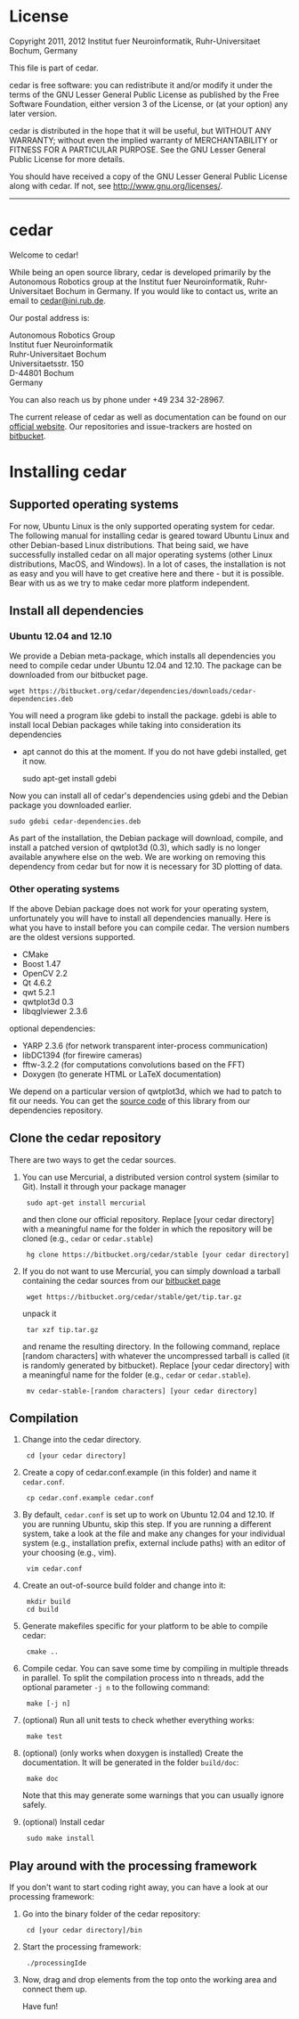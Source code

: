 # License

Copyright 2011, 2012 Institut fuer Neuroinformatik, Ruhr-Universitaet Bochum,
Germany
 
This file is part of cedar.

cedar is free software: you can redistribute it and/or modify it under the
terms of the GNU Lesser General Public License as published by the Free
Software Foundation, either version 3 of the License, or (at your option) any
later version.

cedar is distributed in the hope that it will be useful, but WITHOUT ANY
WARRANTY; without even the implied warranty of MERCHANTABILITY or FITNESS FOR A
PARTICULAR PURPOSE. See the GNU Lesser General Public License for more details.

You should have received a copy of the GNU Lesser General Public License along
with cedar. If not, see <http://www.gnu.org/licenses/>.

---

# cedar

Welcome to cedar!

While being an open source library, cedar is developed primarily by the
Autonomous Robotics group at the Institut fuer Neuroinformatik,
Ruhr-Universitaet Bochum in Germany. If you would like to contact us, write an
email to cedar@ini.rub.de.

Our postal address is:

Autonomous Robotics Group  
Institut fuer Neuroinformatik  
Ruhr-Universitaet Bochum  
Universitaetsstr. 150  
D-44801 Bochum  
Germany

You can also reach us by phone under +49 234 32-28967.

The current release of cedar as well as documentation can be found on our [official website](http://cedar.ini.rub.de/). Our repositories and issue-trackers are hosted on [bitbucket](https://bitbucket.org/cedar).

# Installing cedar

## Supported operating systems
For now, Ubuntu Linux is the only supported operating system for cedar. The following manual for installing cedar is geared toward Ubuntu Linux and other Debian-based Linux distributions. That being said, we have successfully installed cedar on all major operating systems (other Linux distributions, MacOS, and Windows). In a lot of cases, the installation is not as easy and you will have to get creative here and there - but it is possible. Bear with us as we try to make cedar more platform independent.

## Install all dependencies

### Ubuntu 12.04 and 12.10

We provide a Debian meta-package, which installs all dependencies you need
to compile cedar under Ubuntu 12.04 and 12.10. The package can be downloaded
from our bitbucket page.

    wget https://bitbucket.org/cedar/dependencies/downloads/cedar-dependencies.deb

You will need a program like gdebi to install the package. gdebi is able to
install local Debian packages while taking into consideration its dependencies
- apt cannot do this at the moment. If you do not have gdebi installed, get it
now.

    sudo apt-get install gdebi

Now you can install all of cedar's dependencies using gdebi and the Debian
package you downloaded earlier.

    sudo gdebi cedar-dependencies.deb

As part of the installation, the Debian package will download, compile,
and install a patched version of qwtplot3d (0.3), which sadly is no longer
available anywhere else on the web. We are working on removing this dependency from cedar but for now it is necessary for 3D plotting of data.

### Other operating systems

If the above Debian package does not work for your operating system,
unfortunately you will have to install all dependencies manually. Here is what
you have to install before you can compile cedar. The version numbers are the
oldest versions supported.

* CMake
* Boost 1.47
* OpenCV 2.2
* Qt 4.6.2
* qwt 5.2.1
* qwtplot3d 0.3
* libqglviewer 2.3.6

optional dependencies:

* YARP 2.3.6 (for network transparent inter-process communication)
* libDC1394 (for firewire cameras)
* fftw-3.2.2 (for computations convolutions based on the FFT)
* Doxygen (to generate HTML or LaTeX documentation)

We depend on a particular version of qwtplot3d, which we had to patch to
fit our needs. You can get the
[source code](https://bitbucket.org/cedar/dependencies/downloads/qwtplot3d-0.3.0-patched.tar.gz)
of this library from our dependencies repository.

## Clone the cedar repository

There are two ways to get the cedar sources.

1. You can use Mercurial, a distributed version control system (similar to
Git). Install it through your package manager

        sudo apt-get install mercurial

    and then clone our official repository. Replace [your cedar directory] with
    a meaningful name for the folder in which the repository will be cloned
    (e.g., `cedar` or `cedar.stable`)

        hg clone https://bitbucket.org/cedar/stable [your cedar directory]

2. If you do not want to use Mercurial, you can simply download a tarball
containing the cedar sources from our
[bitbucket page](https://bitbucket.org/cedar/stable/downloads/)

        wget https://bitbucket.org/cedar/stable/get/tip.tar.gz

    unpack it

        tar xzf tip.tar.gz

    and rename the resulting directory. In the following command, replace [random characters] with whatever the uncompressed tarball is called (it is randomly generated by bitbucket). Replace [your cedar directory] with a meaningful name for the folder (e.g., `cedar` or `cedar.stable`).

        mv cedar-stable-[random characters] [your cedar directory]

## Compilation

1. Change into the cedar directory.

        cd [your cedar directory]

2. Create a copy of cedar.conf.example (in this folder) and name it
   `cedar.conf`.

        cp cedar.conf.example cedar.conf

3. By default, `cedar.conf` is set up to work on Ubuntu 12.04 and 12.10. If you
   are running Ubuntu, skip this step. If you are running a different system,
   take a look at the file and make any changes for your individual system
   (e.g., installation prefix, external include paths) with an editor of your
   choosing (e.g., vim).

        vim cedar.conf

4. Create an out-of-source build folder and change into it:

        mkdir build
        cd build 

5. Generate makefiles specific for your platform to be able to compile cedar:

        cmake ..

6. Compile cedar. You can save some time by compiling in multiple threads in
   parallel. To split the compilation process into n threads, add the
   optional parameter `-j n` to the following command:

        make [-j n]

7. (optional) Run all unit tests to check whether everything works:

        make test

8. (optional) (only works when doxygen is installed) Create the documentation. It will be generated in the folder `build/doc`:

        make doc

    Note that this may generate some warnings that you can usually ignore
    safely.

9. (optional) Install cedar

        sudo make install


## Play around with the processing framework

If you don't want to start coding right away, you can have a look at our
processing framework:

1. Go into the binary folder of the cedar repository:

        cd [your cedar directory]/bin

2. Start the processing framework:

        ./processingIde

3. Now, drag and drop elements from the top onto the working area and connect
   them up.

   Have fun!
